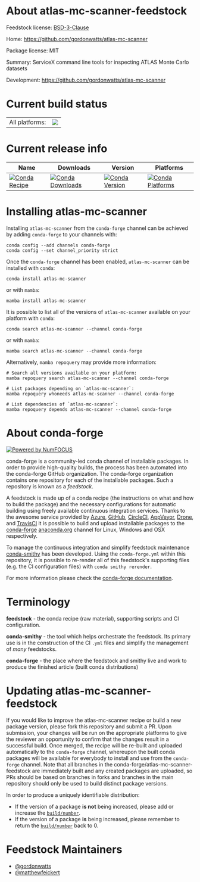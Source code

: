 About atlas-mc-scanner-feedstock
================================

Feedstock license: [BSD-3-Clause](https://github.com/conda-forge/atlas-mc-scanner-feedstock/blob/main/LICENSE.txt)

Home: https://github.com/gordonwatts/atlas-mc-scanner

Package license: MIT

Summary: ServiceX command line tools for inspecting ATLAS Monte Carlo datasets

Development: https://github.com/gordonwatts/atlas-mc-scanner

Current build status
====================


<table><tr><td>All platforms:</td>
    <td>
      <a href="https://dev.azure.com/conda-forge/feedstock-builds/_build/latest?definitionId=25945&branchName=main">
        <img src="https://dev.azure.com/conda-forge/feedstock-builds/_apis/build/status/atlas-mc-scanner-feedstock?branchName=main">
      </a>
    </td>
  </tr>
</table>

Current release info
====================

| Name | Downloads | Version | Platforms |
| --- | --- | --- | --- |
| [![Conda Recipe](https://img.shields.io/badge/recipe-atlas--mc--scanner-green.svg)](https://anaconda.org/conda-forge/atlas-mc-scanner) | [![Conda Downloads](https://img.shields.io/conda/dn/conda-forge/atlas-mc-scanner.svg)](https://anaconda.org/conda-forge/atlas-mc-scanner) | [![Conda Version](https://img.shields.io/conda/vn/conda-forge/atlas-mc-scanner.svg)](https://anaconda.org/conda-forge/atlas-mc-scanner) | [![Conda Platforms](https://img.shields.io/conda/pn/conda-forge/atlas-mc-scanner.svg)](https://anaconda.org/conda-forge/atlas-mc-scanner) |

Installing atlas-mc-scanner
===========================

Installing `atlas-mc-scanner` from the `conda-forge` channel can be achieved by adding `conda-forge` to your channels with:

```
conda config --add channels conda-forge
conda config --set channel_priority strict
```

Once the `conda-forge` channel has been enabled, `atlas-mc-scanner` can be installed with `conda`:

```
conda install atlas-mc-scanner
```

or with `mamba`:

```
mamba install atlas-mc-scanner
```

It is possible to list all of the versions of `atlas-mc-scanner` available on your platform with `conda`:

```
conda search atlas-mc-scanner --channel conda-forge
```

or with `mamba`:

```
mamba search atlas-mc-scanner --channel conda-forge
```

Alternatively, `mamba repoquery` may provide more information:

```
# Search all versions available on your platform:
mamba repoquery search atlas-mc-scanner --channel conda-forge

# List packages depending on `atlas-mc-scanner`:
mamba repoquery whoneeds atlas-mc-scanner --channel conda-forge

# List dependencies of `atlas-mc-scanner`:
mamba repoquery depends atlas-mc-scanner --channel conda-forge
```


About conda-forge
=================

[![Powered by
NumFOCUS](https://img.shields.io/badge/powered%20by-NumFOCUS-orange.svg?style=flat&colorA=E1523D&colorB=007D8A)](https://numfocus.org)

conda-forge is a community-led conda channel of installable packages.
In order to provide high-quality builds, the process has been automated into the
conda-forge GitHub organization. The conda-forge organization contains one repository
for each of the installable packages. Such a repository is known as a *feedstock*.

A feedstock is made up of a conda recipe (the instructions on what and how to build
the package) and the necessary configurations for automatic building using freely
available continuous integration services. Thanks to the awesome service provided by
[Azure](https://azure.microsoft.com/en-us/services/devops/), [GitHub](https://github.com/),
[CircleCI](https://circleci.com/), [AppVeyor](https://www.appveyor.com/),
[Drone](https://cloud.drone.io/welcome), and [TravisCI](https://travis-ci.com/)
it is possible to build and upload installable packages to the
[conda-forge](https://anaconda.org/conda-forge) [anaconda.org](https://anaconda.org/)
channel for Linux, Windows and OSX respectively.

To manage the continuous integration and simplify feedstock maintenance
[conda-smithy](https://github.com/conda-forge/conda-smithy) has been developed.
Using the ``conda-forge.yml`` within this repository, it is possible to re-render all of
this feedstock's supporting files (e.g. the CI configuration files) with ``conda smithy rerender``.

For more information please check the [conda-forge documentation](https://conda-forge.org/docs/).

Terminology
===========

**feedstock** - the conda recipe (raw material), supporting scripts and CI configuration.

**conda-smithy** - the tool which helps orchestrate the feedstock.
                   Its primary use is in the construction of the CI ``.yml`` files
                   and simplify the management of *many* feedstocks.

**conda-forge** - the place where the feedstock and smithy live and work to
                  produce the finished article (built conda distributions)


Updating atlas-mc-scanner-feedstock
===================================

If you would like to improve the atlas-mc-scanner recipe or build a new
package version, please fork this repository and submit a PR. Upon submission,
your changes will be run on the appropriate platforms to give the reviewer an
opportunity to confirm that the changes result in a successful build. Once
merged, the recipe will be re-built and uploaded automatically to the
`conda-forge` channel, whereupon the built conda packages will be available for
everybody to install and use from the `conda-forge` channel.
Note that all branches in the conda-forge/atlas-mc-scanner-feedstock are
immediately built and any created packages are uploaded, so PRs should be based
on branches in forks and branches in the main repository should only be used to
build distinct package versions.

In order to produce a uniquely identifiable distribution:
 * If the version of a package **is not** being increased, please add or increase
   the [``build/number``](https://docs.conda.io/projects/conda-build/en/latest/resources/define-metadata.html#build-number-and-string).
 * If the version of a package **is** being increased, please remember to return
   the [``build/number``](https://docs.conda.io/projects/conda-build/en/latest/resources/define-metadata.html#build-number-and-string)
   back to 0.

Feedstock Maintainers
=====================

* [@gordonwatts](https://github.com/gordonwatts/)
* [@matthewfeickert](https://github.com/matthewfeickert/)

